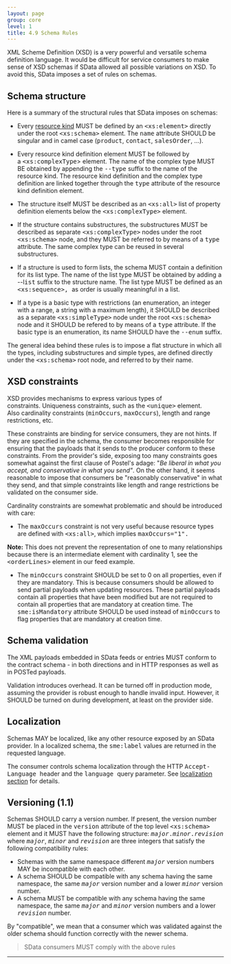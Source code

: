```yaml
---
layout: page
group: core
level: 1
title: 4.9 Schema Rules
---
```


XML Scheme Definition (XSD) is a very powerful and versatile schema
definition language. It would be difficult for service consumers to make sense
of XSD schemas if SData allowed all possible variations on XSD. To avoid this,
SData imposes a set of rules on schemas.

## Schema structure

Here is a summary of the structural rules that SData imposes on schemas:

*   Every [resource kind](../0101/ "1.1 Terminology") MUST be defined by an
<tt>&lt;xs:element&gt;</tt> directly under the root <tt>&lt;xs:schema&gt;</tt>
element. The <tt>name</tt> attribute SHOULD be singular and in camel case
(<tt>product</tt>, <tt>contact</tt>, <tt>salesOrder</tt>, ...).
*   Every resource kind&nbsp;definition element MUST be followed by
a&nbsp;<tt>&lt;xs:complexType</tt>&gt; element. The name of the complex type MUST BE
obtained by appending&nbsp;the <tt>--type</tt> suffix to&nbsp;the name of the resource
kind. The resource kind definition and the complex type definition are linked
together through the <tt>type</tt> attribute of the resource kind definition
element.
*   The structure itself MUST be described as an <tt>&lt;xs:all&gt;</tt> list of
property definition elements below the <tt>&lt;xs:complexType&gt;</tt> element.

*   If the structure contains substructures, the substructures MUST be described
as separate <tt>&lt;xs:complexType&gt;</tt> nodes under the root
<tt>&lt;xs:schema&gt;</tt> node, and they MUST be referred to by means of a
<tt>type</tt> attribute. The same complex type can be reused in several
substructures.
*   If a structure is used to form lists, the schema MUST contain a definition
for its list type. The name of the list type MUST be obtained by adding a
--l<tt>ist</tt> suffix to the structure name. The list type MUST be defined as
an <tt>&lt;xs:sequence&gt;, </tt>as order is usually meaningful in a list.
*   If a type is a basic type with restrictions (an enumeration, an integer with
a range, a string with a maximum length), it SHOULD be described as a separate
<tt>&lt;xs:simpleType&gt;</tt> node under the root <tt>&lt;xs:schema&gt;</tt>
node and it SHOULD be refered to by means of a <tt>type</tt> attribute.&nbsp;If the
basic type is an enumeration, its name SHOULD have the <tt>--enum</tt> suffix.

The general idea behind these rules is to impose a flat structure in which
all the types, including substructures and simple types, are defined directly
under the <tt>&lt;xs:schema&gt;</tt> root node, and referred to by their name.

## XSD constraints

XSD provides mechanisms to express various types of constraints.&nbsp;Uniqueness
constraints, such as the <tt>&lt;unique&gt;</tt> element. Also&nbsp;cardinality
constraints (<tt>minOccurs</tt>, <tt>maxOccurs</tt>), length and range
restrictions, etc.

These constraints are binding for service consumers, they are not hints. If
they are specified in the schema, the consumer becomes responsible for ensuring
that the payloads that it sends to the producer conform to these constraints.
From the provider's side, exposing too many constraints goes somewhat against
the first clause of Postel's adage: "_Be liberal in what you accept, and
conservative in what you send"_. On the other hand, it seems reasonable to
impose that consumers be "reasonably conservative" in what they send, and that
simple constraints like length and range restrictions be validated on the
consumer side.

Cardinality constraints are somewhat problematic and should be introduced
with care:

*   The <tt>maxOccurs</tt> constraint is not very useful because resource types
are defined with <tt>&lt;xs:all&gt;</tt>, which implies <tt>maxOccurs="1".

</tt>**Note:** This does not prevent&nbsp;the representation of one to
many relationships because there is an intermediate element with cardinality
1,&nbsp;see the <tt>&lt;orderLines&gt;</tt> element in our feed example.
*   The <tt>minOccurs</tt> constraint SHOULD be set to 0 on all properties, even
if they are mandatory. This is because consumers should be allowed to send
partial payloads when updating resources. These partial payloads contain
all&nbsp;properties that have been modified but are not required to contain all
properties that are&nbsp;mandatory at creation time. The <tt>sme:isMandatory</tt>
attribute SHOULD be used instead of <tt>minOccurs</tt> to flag properties that
are mandatory at creation time.&nbsp;

## Schema validation

The XML payloads embedded in SData feeds or entries MUST conform to the
contract schema - in both directions and&nbsp;in HTTP responses as well as in POSTed
payloads.

Validation introduces overhead.&nbsp;It can be turned off in production mode,
assuming the provider is robust enough to handle invalid input. However,&nbsp;it
SHOULD be turned on during development, at least on the provider side.

## Localization

Schemas MAY be localized, like any other resource exposed by an SData
provider. In a localized schema, the <tt>sme:label</tt> values are returned in
the requested language.

The consumer controls schema localization through the HTTP
<tt>Accept-Language </tt>header and the <tt>language </tt>query parameter. See
[localization section](../0314/ "3.14 Localization") for details.

## Versioning (1.1)

Schemas SHOULD carry a version number. If present, the version number MUST be
placed in the <tt>version</tt> attribute of the top level
<tt>&lt;xs:schema&gt;</tt> element and it MUST have the following structure:
<tt>_major_._minor_._<tt>revision</tt>_</tt> where
_<tt>major</tt>_, _<tt>minor</tt>_ and _<tt>revision</tt>_
are three integers that satisfy the following compatibility rules:

*   Schemas with the same namespace different _<tt>major</tt>_ version
numbers MAY be incompatible with each other.
*   A schema SHOULD be compatible with any schema having the same namespace, the
same <tt>_major_</tt> version number and a lower _<tt>minor</tt>_
version number.
*   A schema MUST be compatible with any schema having the same namespace, the
same <tt>_major_</tt> and <tt>_minor_</tt> version numbers and a
lower <tt>_revision_</tt> number.

By "compatible", we mean that a consumer which was validated against the
older schema should function correctly with the newer schema.

<blockquote class="compliance">SData consumers MUST comply with the above rules</blockquote>

* * *